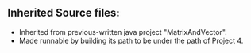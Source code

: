 ## Inherited Source files:
- Inherited from previous-written java project "MatrixAndVector".
- Made runnable by building its path to be under the path of Project 4.
